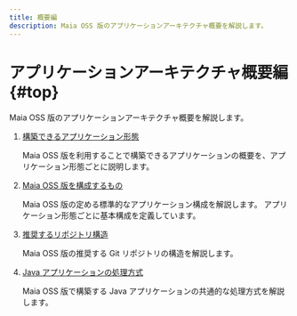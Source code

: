 ```yaml
---
title: 概要編
description: Maia OSS 版のアプリケーションアーキテクチャ概要を解説します。
---
```


# アプリケーションアーキテクチャ概要編 {#top}

Maia OSS 版のアプリケーションアーキテクチャ概要を解説します。

1. [構築できるアプリケーション形態](application-kind.md)

    Maia OSS 版を利用することで構築できるアプリケーションの概要を、アプリケーション形態ごとに説明します。

1. [Maia OSS 版を構成するもの](compositions.md)

    Maia OSS 版の定める標準的なアプリケーション構成を解説します。
    アプリケーション形態ごとに基本構成を定義しています。

1. [推奨するリポジトリ構造](repository-structure.md)

    Maia OSS 版の推奨する Git リポジトリの構造を解説します。

1. [Java アプリケーションの処理方式](java-application-processing-system.md)

    Maia OSS 版で構築する Java アプリケーションの共通的な処理方式を解説します。

